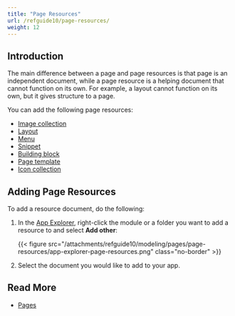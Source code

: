 ```yaml
---
title: "Page Resources"
url: /refguide10/page-resources/
weight: 12
---
```


## Introduction

The main difference between a page and page resources is that page is an independent document, while a page resource is a helping document that cannot function on its own. For example, a layout cannot function on its own, but it gives structure to a page. 

You can add the following page resources:

* [Image collection](/refguide10/image-collection/)
* [Layout](/refguide10/layout/)
* [Menu](/refguide10/menu/)
* [Snippet](/refguide10/snippet/)
* [Building block](/refguide10/building-block/)
* [Page template](/refguide10/page-templates/)
* [Icon collection](/refguide10/icon-collection/)

## Adding Page Resources

To add a resource document, do the following:

1. In the [App Explorer](/refguide10/app-explorer/), right-click the module or a folder you want to add a resource to and select **Add other**:

    {{< figure src="/attachments/refguide10/modeling/pages/page-resources/app-explorer-page-resources.png" class="no-border" >}}

2. Select the document you would like to add to your app.

## Read More

* [Pages](/refguide10/pages/)
